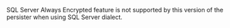 SQL Server Always Encrypted feature is not supported by this version of the persister when using SQL Server dialect.